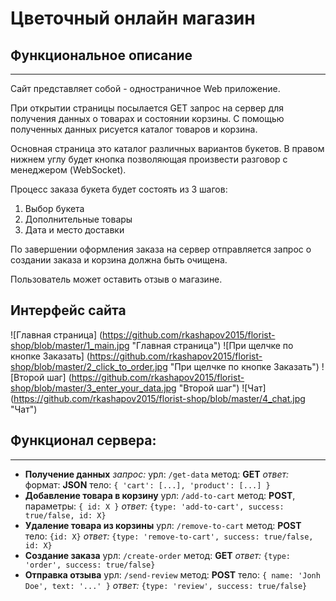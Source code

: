 # Цветочный онлайн магазин
## Функциональное описание
--------------------------
Сайт представляет собой - одностраничное Web приложение.

При открытии страницы посылается GET запрос на сервер для получения данных о товарах и состоянии корзины.
С помощью полученных данных рисуется каталог товаров и корзина.

Основная страница это каталог различных вариантов букетов. В правом нижнем углу будет кнопка позволяющая произвести разговор с менеджером (WebSocket).

Процесс заказа букета будет состоять из 3 шагов:
1. Выбор букета
2. Дополнительные товары
3. Дата и место доставки

По завершении оформления заказа на сервер отправляется запрос о создании заказа и корзина должна быть очищена.

Пользователь может оставить отзыв о магазине.

## Интерфейс сайта
![Главная страница] (https://github.com/rkashapov2015/florist-shop/blob/master/1_main.jpg "Главная страница")
![При щелчке по кнопке Заказать] (https://github.com/rkashapov2015/florist-shop/blob/master/2_click_to_order.jpg "При щелчке по кнопке Заказать")
![Второй шаг] (https://github.com/rkashapov2015/florist-shop/blob/master/3_enter_your_data.jpg "Второй шаг")
![Чат] (https://github.com/rkashapov2015/florist-shop/blob/master/4_chat.jpg "Чат")

## Функционал сервера:
-----------------------
* **Получение данных**
*запрос:*
урл: `/get-data`
метод: **GET**
*ответ:*
    формат: **JSON**
    тело:  `{
        'cart': [...],
        'product': [...]
    }`
* **Добавление товара в корзину**
урл: `/add-to-cart`
метод: **POST**,
параметры: `{ id: X }`
*ответ:* `{type: 'add-to-cart', success: true/false, id: X}`
* **Удаление товара из корзины**
урл: `/remove-to-cart`
метод: **POST**
тело: `{id: X}`
*ответ:* `{type: 'remove-to-cart', success: true/false, id: X}`
* **Создание заказа**
урл: `/create-order`
метод: **GET**
*ответ:* `{type: 'order', success: true/false}`
* **Отправка отзыва**
урл: `/send-review`
метод: **POST**
тело: `{
    name: 'Jonh Doe',
    text: '...'
}`
*ответ:* `{type: 'review', success: true/false}`
